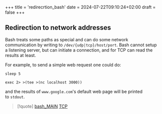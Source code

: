 +++
title = 'redirecrtion_bash'
date = 2024-07-22T09:10:24+02:00
draft = false
+++

## Redirection to network addresses
Bash treats some paths as special and can do some network communication by writing to `/dev/{udp|tcp}/host/port`. Bash cannot setup a listening server, but can initiate a connection, and for TCP can read the results at least.

For example, to send a simple web request one could do:

```
sleep 5

exec 2> >(tee >(nc localhost 3000))
```

and the results of `www.google.com`'s default web page will be printed to `stdout`.


>[!quote] [bash_MAIN](/Linux/commands/bash_MAIN.md) [TCP](/Network/Ref_OSI/TCP.md)